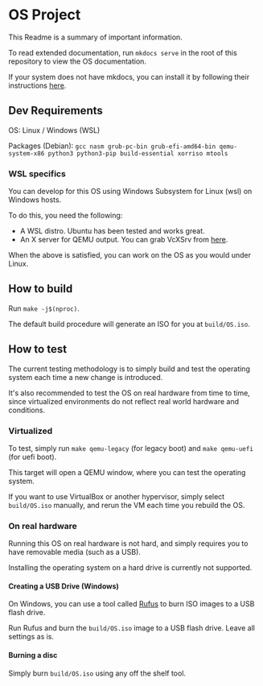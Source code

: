 # OS Project

This Readme is a summary of important information.

To read extended documentation, run `mkdocs serve` in the root of this repository to view the OS documentation.

If your system does not have mkdocs, you can install it by following their instructions [here](https://www.mkdocs.org/getting-started/).

## Dev Requirements

OS: Linux / Windows (WSL)

Packages (Debian): `gcc nasm grub-pc-bin grub-efi-amd64-bin qemu-system-x86 python3 python3-pip build-essential xorriso mtools`

### WSL specifics

You can develop for this OS using Windows Subsystem for Linux (wsl) on Windows hosts.

To do this, you need the following:
 - A WSL distro. Ubuntu has been tested and works great.
 - An X server for QEMU output. You can grab VcXSrv from [here](https://sourceforge.net/projects/vcxsrv/).

When the above is satisfied, you can work on the OS as you would under Linux.

## How to build

Run `make -j$(nproc)`.

The default build procedure will generate an ISO for you at `build/OS.iso`.

## How to test
The current testing methodology is to simply build and test the operating system each time a new change is introduced.

It's also recommended to test the OS on real hardware from time to time, since virtualized environments do not reflect real world hardware and conditions.

### Virtualized
To test, simply run `make qemu-legacy` (for legacy boot) and `make qemu-uefi` (for uefi boot).

This target will open a QEMU window, where you can test the operating system.

If you want to use VirtualBox or another hypervisor, simply select `build/OS.iso` manually, and rerun the VM each time you rebuild the OS.

### On real hardware

Running this OS on real hardware is not hard, and simply requires you to have removable media (such as a USB).

Installing the operating system on a hard drive is currently not supported.

#### Creating a USB Drive (Windows)
On Windows, you can use a tool called [Rufus](https://rufus.ie/) to burn ISO images to a USB flash drive.

Run Rufus and burn the `build/OS.iso` image to a USB flash drive. Leave all settings as is.

#### Burning a disc

Simply burn `build/OS.iso` using any off the shelf tool.
